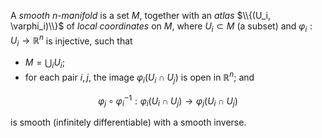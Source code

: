 A *smooth* $n$-*manifold* is a set $M$, together with an *atlas* $\\{(U_i, \varphi_i)\\}$ of *local coordinates* on $M$, where $U_i \subset M$ (a subset) and $\varphi_i: U_i \to \mathbb{R}^n$ is injective, such that

- $M = \bigcup_i U_i$;
- for each pair $i, j$, the image $\varphi_i(U_i \cap U_j)$ is open in $\mathbb{R}^n$; and

$$
\varphi_j \circ \varphi_i^{-1}: \varphi_i(U_i \cap U_j) \to \varphi_j(U_i \cap U_j)
$$

is smooth (infinitely differentiable) with a smooth inverse.
